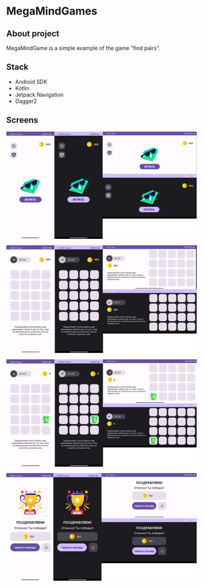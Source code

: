 # MegaMindGames

## About project

MegaMindGame is a simple example of the game "find pairs".

## Stack

* Android SDK
* Kotlin
* Jetpack Navigation
* Dagger2

## Screens

![Alt text](screenshots/menu_view_screen.png)

![Alt text](screenshots/game_scene_screen_empty.png)

![Alt text](screenshots/game_scene_screen.png)

![Alt text](screenshots/end_game_popup_screen.png)